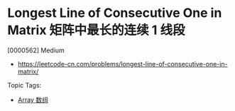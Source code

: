 # Longest Line of Consecutive One in Matrix 矩阵中最长的连续 1 线段

[0000562] Medium

- https://leetcode-cn.com/problems/longest-line-of-consecutive-one-in-matrix/

Topic Tags:

- [Array 数组](https://leetcode-cn.com/tag/array/)
